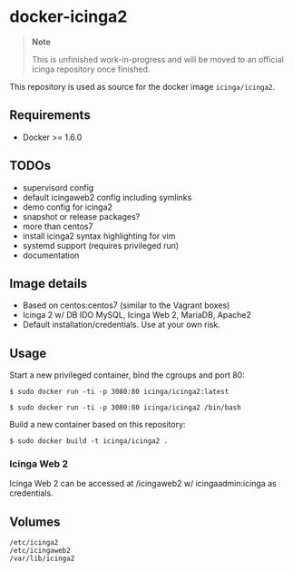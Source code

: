 # docker-icinga2

> **Note**
>
> This is unfinished work-in-progress and will be moved
> to an official icinga repository once finished.

This repository is used as source for the
docker image `icinga/icinga2`.

## Requirements

* Docker >= 1.6.0

## TODOs

* supervisord config
* default icingaweb2 config including symlinks
* demo config for icinga2
* snapshot or release packages?
* more than centos7
* install icinga2 syntax highlighting for vim
* systemd support (requires privileged run)
* documentation

## Image details

* Based on centos:centos7 (similar to the Vagrant boxes)
* Icinga 2 w/ DB IDO MySQL, Icinga Web 2, MariaDB, Apache2
* Default installation/credentials. Use at your own risk.

## Usage

Start a new privileged container, bind the cgroups and port 80:

    $ sudo docker run -ti -p 3080:80 icinga/icinga2:latest

    $ sudo docker run -ti -p 3080:80 icinga/icinga2 /bin/bash

Build a new container based on this repository:

    $ sudo docker build -t icinga/icinga2 .

### Icinga Web 2

Icinga Web 2 can be accessed at /icingaweb2 w/ icingaadmin:icinga as credentials.

## Volumes

    /etc/icinga2
    /etc/icingaweb2
    /var/lib/icinga2
